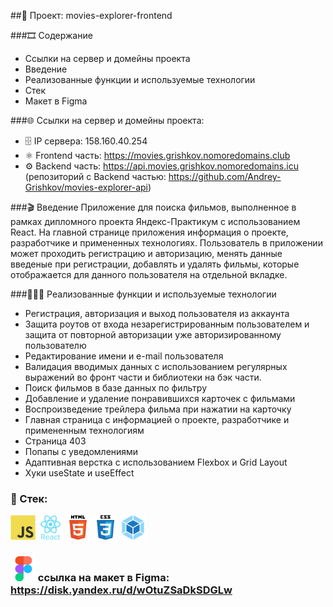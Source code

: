 ##🎥 Проект: movies-explorer-frontend

###🎞️ Содержание
* Ссылки на сервер и домейны проекта
* Введение
* Реализованные функции и используемые технологии
* Стек
* Макет в Figma

###🌐 Ссылки на сервер и домейны проекта:
* 🗄️ IP сервера: 158.160.40.254
* ⚛️ Frontend часть: https://movies.grishkov.nomoredomains.club
* ⚙️ Backend часть: https://api.movies.grishkov.nomoredomains.icu
  (репозиторий с Backend частью: https://github.com/Andrey-Grishkov/movies-explorer-api)

###🎬️ Введение
Приложение для поиска фильмов, выполненное в рамках дипломного проекта Яндекс-Практикум с использованием React.
На главной странице приложения информация о проекте, разработчике и примененных технологиях.
Пользователь в приложении может проходить регистрацию и авторизацию,
менять данные введеные при регистрации, добавлять и удалять фильмы, которые отображается для данного пользователя 
на отдельной вкладке. 

###👩🏻‍🚀 Реализованные функции и используемые технологии

* Регистрация, авторизация и выход пользователя из аккаунта
* Защита роутов от входа незарегистрированным пользователем 
  и защита от повторной авторизации уже авторизированному пользователю
* Редактирование имени и e-mail пользователя
* Валидация вводимых данных с использованием регулярных выражений во фронт части и библиотеки на бэк части.
* Поиск фильмов в базе данных по фильтру
* Добавление и удаление понравившихся карточек с фильмами
* Воспроизведение трейлера фильма при нажатии на карточку
* Главная страница с информацией о проекте, разработчике и примененным технологиям
* Страница 403
* Попапы с уведомлениями
* Адаптивная верстка с использованием Flexbox и Grid Layout
* Хуки useState и useEffect

<h3 align="left"> 🔨 Стек:</h3>


<img src="https://raw.githubusercontent.com/devicons/devicon/master/icons/javascript/javascript-original.svg" alt="javascript" width="40" height="40"/>
<img src="https://raw.githubusercontent.com/devicons/devicon/master/icons/react/react-original-wordmark.svg" alt="react" width="40" height="40"/>
<img src="https://raw.githubusercontent.com/devicons/devicon/master/icons/html5/html5-original-wordmark.svg" alt="html5" width="40" height="40"/>
<img src="https://raw.githubusercontent.com/devicons/devicon/master/icons/css3/css3-original-wordmark.svg" alt="css3" width="40" height="40"/>
<img src="https://raw.githubusercontent.com/devicons/devicon/master/icons/webpack/webpack-original.svg" alt="webpack" width="40" height="40"/>


### <img src="https://raw.githubusercontent.com/devicons/devicon/master/icons/figma/figma-original.svg" alt="figma" width="40" height="40"/>️ ссылка на макет в Figma: https://disk.yandex.ru/d/wOtuZSaDkSDGLw

